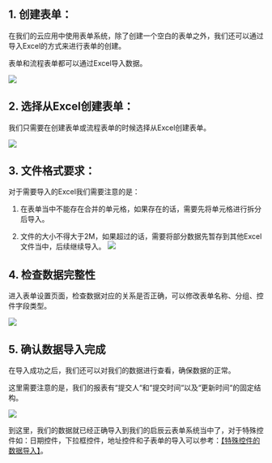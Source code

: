 ## 1. 创建表单：
在我们的云应用中使用表单系统，除了创建一个空白的表单之外，我们还可以通过导入Excel的方式来进行表单的创建。

表单和流程表单都可以通过Excel导入数据。

![](../img/3-4i1.png)

## 2. 选择从Excel创建表单：
我们只需要在创建表单或流程表单的时候选择从Excel创建表单。

![](../img/3-4i2.png)

## 3. 文件格式要求：
对于需要导入的Excel我们需要注意的是：

1. 在表单当中不能存在合并的单元格，如果存在的话，需要先将单元格进行拆分后导入。
 
2. 文件的大小不得大于2M，如果超过的话，需要将部分数据先暂存到其他Excel文件当中，后续继续导入。
![](../img/3-4i3.png)


## 4. 检查数据完整性
进入表单设置页面，检查数据对应的关系是否正确，可以修改表单名称、分组、控件字段类型。

![](../img/3-4i4.png)


## 5. 确认数据导入完成
在导入成功之后，我们还可以对我们的数据进行查看，确保数据的正常。

这里需要注意的是，我们的报表有“提交人“和“提交时间“以及“更新时间“的固定结构。

![](../img/3-4i5.png)

到这里，我们的数据就已经正确导入到我们的启辰云表单系统当中了，对于特殊控件如：日期控件，下拉框控件，地址控件和子表单的导入可以参考：<a href="#/8-2特殊控件的数据导入.md" target="_blank">【特殊控件的数据导入】</a>。